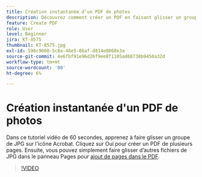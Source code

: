 ```yaml
---
title: Création instantanée d’un PDF de photos
description: Découvrez comment créer un PDF en faisant glisser un groupe de JPG sur l’icône Acrobat
feature: Create PDF
role: User
level: Beginner
jira: KT-8575
thumbnail: KT-8575.jpg
exl-id: 598c9008-5c8a-46e5-86af-d814e8060e3a
source-git-commit: 4e6fbf91e96d26f9ee8f1105ad68738b9450a32d
workflow-type: tm+mt
source-wordcount: '80'
ht-degree: 6%

---
```


# Création instantanée d&#39;un PDF de photos

Dans ce tutoriel vidéo de 60 secondes, apprenez à faire glisser un groupe de JPG sur l&#39;icône Acrobat. Cliquez sur Oui pour créer un PDF de plusieurs pages. Ensuite, vous pouvez simplement faire glisser d’autres fichiers de JPG dans le panneau Pages pour [ajout de pages dans le PDF](https://www.adobe.com/fr/acrobat/online/add-pages-to-pdf.html).

>[!VIDEO](https://video.tv.adobe.com/v/336365?quality=12&learn=on&hidetitle=true)
